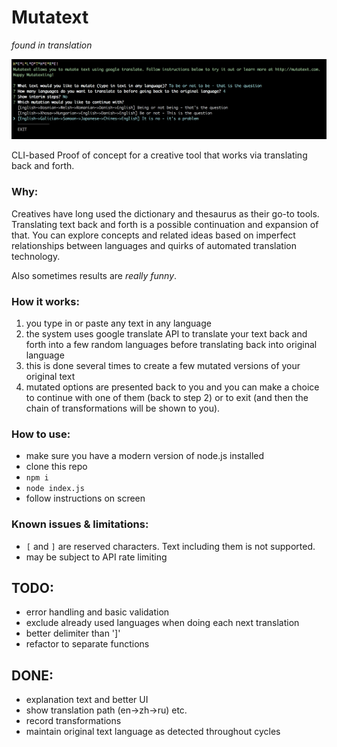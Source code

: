 # Mutatext

_found in translation_

![Mutatext](pics/mutatext.png)

CLI-based Proof of concept for a creative tool that works via translating back and forth.

### Why:

Creatives have long used the dictionary and thesaurus as their go-to tools. Translating text back and forth is a possible continuation and expansion of that. You can explore concepts and related ideas based on imperfect relationships between languages and quirks of automated translation technology.

Also sometimes results are _really funny_. 

### How it works:

1. you type in or paste any text in any language
2. the system uses google translate API to translate your text back and forth into a few random languages before translating back into original language
3. this is done several times to create a few mutated versions of your original text
4. mutated options are presented back to you and you can make a choice to continue with one of them (back to step 2) or to exit (and then the chain of transformations will be shown to you).

### How to use:

* make sure you have a modern version of node.js installed
* clone this repo
* `npm i`
* `node index.js`
* follow instructions on screen

### Known issues & limitations:

* `[` and `]` are reserved characters. Text including them is not supported.
* may be subject to API rate limiting

## TODO:

* error handling and basic validation
* exclude already used languages when doing each next translation
* better delimiter than ']'
* refactor to separate functions

## DONE:

* explanation text and better UI
* show translation path (en->zh->ru) etc.
* record transformations
* maintain original text language as detected throughout cycles
